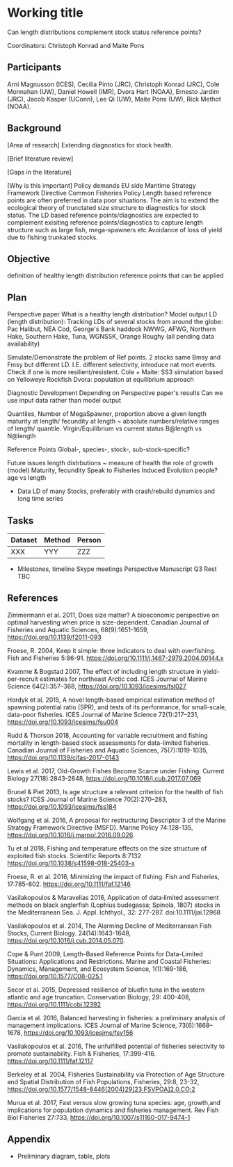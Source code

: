 # Working title
Can length distributions complement stock status reference points?

Coordinators: Christoph Konrad and Maite Pons

## Participants

Arni Magnusson (ICES),
Cecilia Pinto (JRC),
Christoph Konrad (JRC),
Cole Monnahan (UW),
Daniel Howell (IMR),
Dvora Hart (NOAA),
Ernesto Jardim (JRC),
Jacob Kasper (UConn),
Lee Qi (UW),
Maite Pons (UW),
Rick Methot (NOAA).


## Background

[Area of research]
Extending diagnostics for stock health.

[Brief literature review]

[Gaps in the literature]

[Why is this important]
Policy demands EU side
 Maritime Strategy Framework Directive
 Common Fisheries Policy
Length based reference points are often preferred in data poor situations.
The aim is to extend the ecological theory of trunctated size structure to diagnostics for stock status. The LD based reference points/diagnostics are expected to complement exisiting reference points/diagnostics to capture length structure such as large fish, mega-spawners etc
Avoidance of loss of yield due to fishing trunkated stocks.


## Objective
definition of healthy length distribution
reference points that can be applied

## Plan
Perspective paper
  What is a healthy length distribution?
       Model output LD (length distribution):
            Tracking LDs of several stocks from around the globe:
                        Pac Halibut, NEA Cod, George's Bank haddock
                        NWWG, AFWG, Northern Hake, Southern Hake,
                        Tuna, WGNSSK, Orange Roughy 
                        (all pending data availability)


  Simulate/Demonstrate the problem of Ref points.
      2 stocks same Bmsy and Fmsy but different LD. I.E. different selectivity, introduce nat mort events. Check if one is more resilient/resistent. 
      Cole + Maite: SS3 simulation based on Yelloweye Rockfish
      Dvora: population at equilibrium approach


                
Diagnostic Development
  Depending on Perspective paper's results
  Can we use input data rather than model output

  Quantiles, Number of MegaSpawner, proportion above a given length                    maturity at length/ fecundity at length ~ absolute numbers/relative            ranges of length/ quantile.
  Virgin/Equilibrium vs current status
  B@length vs N@length

Reference Points
  Global-, species-, stock-, sub-stock-specific?
            
Future issues
  length distrbutions ~ measure of health
  the role of growth (model) 
  Maturity, fecundity
  Speak to Fisheries Induced Evolution people?
  age vs length

* Data
  LD of many Stocks, preferably with crash/rebuild dynamics and long time series 


## Tasks

Dataset | Method | Person
------- | ------ | ------
XXX     | YYY    | ZZZ

* Milestones, timeline
  Skype meetings
  Perspective Manuscript Q3
  Rest TBC
  
## References

Zimmermann et al. 2011, Does size matter? A bioeconomic perspective on optimal harvesting when price is size-dependent. Canadian Journal of Fisheries and Aquatic Sciences, 68(9):1651-1659, https://doi.org/10.1139/f2011-093

Froese, R. 2004, Keep it simple: three indicators to deal with overfishing. Fish and Fisheries 5:86-91.  https://doi.org/10.1111/j.1467-2979.2004.00144.x

Kvamme & Bogstad 2007, The effect of including length structure in yield-per-recruit estimates for northeast Arctic cod. ICES Journal of Marine Science 64(2):357–368, https://doi.org/10.1093/icesjms/fsl027

Hordyk et al. 2015, A novel length-based empirical estimation method of spawning potential ratio (SPR), and tests of its performance, for small-scale, data-poor fisheries. ICES Journal of Marine Science 72(1):217–231, https://doi.org/10.1093/icesjms/fsu004

Rudd & Thorson 2018, Accounting for variable recruitment and fishing mortality in length-based stock assessments for data-limited fisheries. Canadian Journal of Fisheries and Aquatic Sciences, 75(7):1019-1035, https://doi.org/10.1139/cjfas-2017-0143

Lewis et al. 2017, Old-Growth Fishes Become Scarce under Fishing. Current Biology 27(18):2843-2848, https://doi.org/10.1016/j.cub.2017.07.069

Brunel & Piet 2013, Is age structure a relevant criterion for the health of fish stocks? ICES Journal of Marine Science 70(2):270–283, https://doi.org/10.1093/icesjms/fss184

Wolfgang et al. 2016, A proposal for restructuring Descriptor 3 of the Marine Strategy Framework Directive (MSFD). Marine Policy 74:128-135, https://doi.org/10.1016/j.marpol.2016.09.026.

Tu et al 2018, Fishing and temperature effects on the size structure of exploited fish stocks. Scientific Reports 8:7132  https://doi.org/10.1038/s41598-018-25403-x

Froese, R. et al. 2016, Minimizing the impact of fishing. Fish and Fisheries, 17:785-802. https://doi.org/10.1111/faf.12146

Vasilakopoulos & Maravelias 2016, Application of data‐limited assessment methods on black anglerfish (Lophius budegassa; Spinola, 1807) stocks in the Mediterranean Sea. J. Appl. Ichthyol., 32: 277-287. doi:10.1111/jai.12968

Vasilakopoulos et al. 2014, The Alarming Decline of Mediterranean Fish Stocks,
Current Biology. 24(14):1643-1648, https://doi.org/10.1016/j.cub.2014.05.070.

Cope & Punt 2009, Length-Based Reference Points for Data-Limited Situations: Applications and Restrictions. Marine and Coastal Fisheries: Dynamics, Management, and Ecosystem Science, 1(1):169-186, https://doi.org/10.1577/C08-025.1

Secor et al. 2015, Depressed resilience of bluefin tuna in the western atlantic and age truncation. Conservation Biology, 29: 400-408, https://doi.org/10.1111/cobi.12392

Garcia et al. 2016, Balanced harvesting in fisheries: a preliminary analysis of management implications. ICES Journal of Marine Science, 73(6):1668–1678, https://doi.org/10.1093/icesjms/fsv156

Vasilakopoulos et al. 2016, The unfulfilled potential of fisheries selectivity to promote sustainability. Fish & Fisheries, 17:399-416.  https://doi.org/10.1111/faf.12117

Berkeley et al. 2004, Fisheries Sustainability via Protection of Age Structure and Spatial Distribution of Fish Populations, Fisheries, 29:8, 23-32, https://doi.org/10.1577/1548-8446(2004)29[23:FSVPOA]2.0.CO;2 

Murua et al. 2017, Fast versus slow growing tuna species: age, growth,and implications for population dynamics and fisheries management. Rev Fish Biol Fisheries 27:733, https://doi.org/10.1007/s11160-017-9474-1


## Appendix

* Preliminary diagram, table, plots
